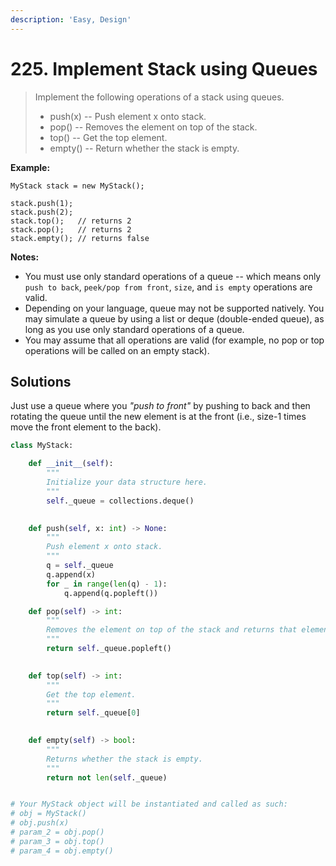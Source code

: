 ```yaml
---
description: 'Easy, Design'
---
```


# 225. Implement Stack using Queues

> Implement the following operations of a stack using queues.
>
> * push\(x\) -- Push element x onto stack.
> * pop\(\) -- Removes the element on top of the stack.
> * top\(\) -- Get the top element.
> * empty\(\) -- Return whether the stack is empty.

**Example:**

```text
MyStack stack = new MyStack();

stack.push(1);
stack.push(2);  
stack.top();   // returns 2
stack.pop();   // returns 2
stack.empty(); // returns false
```

**Notes:**

* You must use only standard operations of a queue -- which means only `push to back`, `peek/pop from front`, `size`, and `is empty` operations are valid.
* Depending on your language, queue may not be supported natively. You may simulate a queue by using a list or deque \(double-ended queue\), as long as you use only standard operations of a queue.
* You may assume that all operations are valid \(for example, no pop or top operations will be called on an empty stack\).

## Solutions

Just use a queue where you _"push to front"_ by pushing to back and then rotating the queue until the new element is at the front \(i.e., size-1 times move the front element to the back\).

```python
class MyStack:

    def __init__(self):
        """
        Initialize your data structure here.
        """
        self._queue = collections.deque()
        

    def push(self, x: int) -> None:
        """
        Push element x onto stack.
        """
        q = self._queue
        q.append(x)
        for _ in range(len(q) - 1):
            q.append(q.popleft())

    def pop(self) -> int:
        """
        Removes the element on top of the stack and returns that element.
        """
        return self._queue.popleft()
        

    def top(self) -> int:
        """
        Get the top element.
        """
        return self._queue[0]
        

    def empty(self) -> bool:
        """
        Returns whether the stack is empty.
        """
        return not len(self._queue)


# Your MyStack object will be instantiated and called as such:
# obj = MyStack()
# obj.push(x)
# param_2 = obj.pop()
# param_3 = obj.top()
# param_4 = obj.empty()
```




